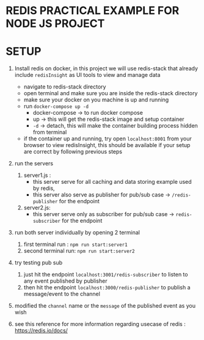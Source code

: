 # REDIS PRACTICAL EXAMPLE FOR NODE JS PROJECT



# SETUP

1. Install redis on docker, in this project we will use redis-stack that already include `redisInsight` as UI tools to view and manage data
    - navigate to redis-stack directory
    - open terminal and make sure you are inside the redis-stack directory
    - make sure your docker on you machine is up and running
    - run `docker-compose up -d`  
      - docker-compose -> to run docker compose
      - up -> this will get the redis-stack image and setup container
      - `-d` -> detach, this will make the container building process hidden from terminal
    - if the container up and running, try open `localhost:8001` from your browser to view redisInsight, this should be available if your setup are correct by following previous steps


2. run the servers
   1. server1.js :
        - this server serve for all caching and data storing example used by redis,
        - this server also serve as publisher for pub/sub case -> `/redis-publisher` for the endpoint
   2. server2.js: 
        - this server serve only as subscriber for pub/sub case -> `redis-subscriber` for the endpoint



3. run both server individually by opening 2 terminal
   1. first terminal run : `npm run start:server1`
   2. second terminal run: `npm run start:server2`



4. try testing pub sub
   1. just hit the endpoint `localhost:3001/redis-subscriber` to listen to any event published by publisher
   2. then hit the endpoint `localhost:3000/redis-publisher` to publish a message/event to the channel

5. modified the `channel` name or the `message` of the published event as you wish
6. see this reference for more information regarding usecase of redis : https://redis.io/docs/
